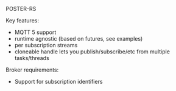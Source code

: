 POSTER-RS

Key features:
* MQTT 5 support
* runtime agnostic (based on futures, see examples)
* per subscription streams
* cloneable handle lets you publish/subscribe/etc from multiple tasks/threads

Broker requirements:
* Support for subscription identifiers
